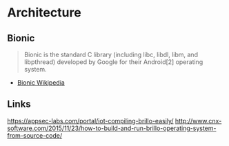 Architecture
==

## Bionic

> Bionic is the standard C library (including libc, libdl, libm, and libpthread) developed by Google for their Android[2] operating system.

- [Bionic Wikipedia](https://en.wikipedia.org/wiki/Bionic_%28software%29)

## Links

https://appsec-labs.com/portal/iot-compiling-brillo-easily/
http://www.cnx-software.com/2015/11/23/how-to-build-and-run-brillo-operating-system-from-source-code/


